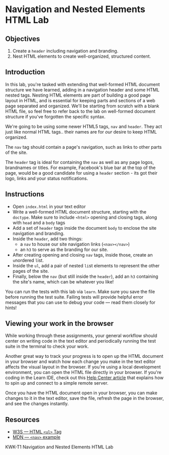 # Navigation and Nested Elements HTML Lab

## Objectives

1. Create a `header` including navigation and branding.
2. Nest HTML elements to create well-organized, structured content.

## Introduction

In this lab, you're tasked with extending that well-formed HTML document
structure we have learned, adding in a navigation header and some HTML nested
tags.  Nesting HTML elements are part of building a good page layout in HTML,
and is essential for keeping parts and sections of a web page separated and
organized.  We'll be starting from scratch with a blank HTML file, so feel free
to refer back to the lab on well-formed document structure if you've forgotten
the specific syntax.

We're going to be using some newer HTML5 tags, `nav` and `header`.  They act
just like normal HTML tags.. their names are for _our_ desire to keep HTML
organized.  

The `nav` tag should contain a page's navigation, such as links to
other parts of the site.  

The `header` tag is ideal for containing the `nav` as
well as any page logos, brandnames or titles. For example, Facebook's blue bar
at the top of the page, would be a good candidate for using a `header` section -
its got their logo, links and your status notifications.

## Instructions

* Open `index.html` in your text editor
* Write a well-formed HTML document structure, starting with the `doctype`.  Make
sure to include `<html>` opening and closing tags, along with `head` and a
`body` tags
* Add a set of `header` tags inside the document `body` to enclose the site
navigation and branding.
* Inside the `header`, add two things:
  * a `nav` to house our site navigation links (`<nav></nav>`)
  * an `h3` to serve as the branding for our site.
* After creating opening and closing `nav` tags, inside those, create an
`u`nordered `l`ist.
* Inside the `ul`, add a pair of nested `li`st elements to represent the other
pages of the site.
* Finally, below the `nav` (but still inside the `header`), add an `h3` containing
the site's name, which can be whatever you like!

You can run the tests with this lab via `learn`. Make sure you save the file
before running the test suite. Failing tests will provide helpful error
messages that you can use to debug your code — read them closely for hints!

## Viewing your work in the browser

While working through these assignments, your general workflow should center on
writing code in the text editor and periodically running the test suite in the
terminal to check your work.

Another great way to track your progress is to open up the HTML document in your
browser and watch how each change you make in the text editor affects the visual
layout in the browser. If you're using a local development environment, you can
open the HTML file directly in your browser. If you're coding in the Learn IDE,
check out this [Help Center
article](http://help.learn.co/the-learn-ide/common-ide-questions/viewing-html-pages-in-the-learn-ide)
that explains how to spin up and connect to a simple remote server.

Once you have the HTML document open in your browser, you can make changes to it
in the text editor, save the file, refresh the page in the browser, and see the
changes instantly.

## Resources

* [W3S — HTML `<ul>` Tag](https://www.w3schools.com/tags/tag_ul.asp)
* [MDN — `<nav>` example](https://developer.mozilla.org/en-US/docs/Web/HTML/Element/nav#Examples)
<p data-visibility='hidden'>KWK-T1 Navigation and Nested Elements HTML Lab</p>
